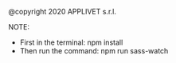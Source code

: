 @copyright 2020 APPLIVET s.r.l.

NOTE: 
- First in the terminal: npm install 
- Then run the command: npm run sass-watch